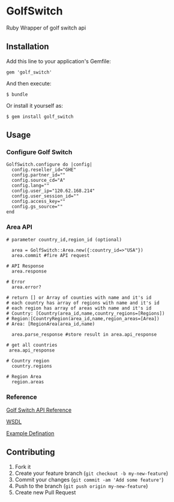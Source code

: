 # GolfSwitch

Ruby Wrapper of golf switch api

## Installation

Add this line to your application's Gemfile:

    gem 'golf_switch'

And then execute:

    $ bundle

Or install it yourself as:

    $ gem install golf_switch

## Usage

### Configure Golf Switch

    GolfSwitch.configure do |config|
      config.reseller_id="GHE"
      config.partner_id=""
      config.source_cd="A"
      config.lang=""
      config.user_ip="120.62.168.214"
      config.user_session_id=""
      config.access_key=""
      config.gs_source=""
    end



### Area API
    # parameter country_id,region_id (optional)

      area = GolfSwitch::Area.new({:country_id=>"USA"})
      area.commit #fire API request

    # API Response
      area.response

    # Error
      area.error?

    # return [] or Array of counties with name and it's id
    # each country has array of regions with name and it's id
    # each region has array of areas with name and it's id
    # Country: [Country(area_id,name,country_regions=[Regions])
    # Region:[CountryRegion(area_id,name,region_areas=[Area])
    # Area: [RegionArea(area_id,name)

      area.parse_response #store result in area.api_response

    # get all countries
     area.api_response

    # Country region
      country.regions

    # Region Area
      region.areas



### Reference

[Golf Switch API Reference ](https://devxml.golfswitch.com/golfservice.asmx)

[WSDL](https://devxml.golfswitch.com/golfservice.asmx?WSDL)

[Example Defination](https://devxml.golfswitch.com/examples/definitions.htm)
## Contributing

1. Fork it
2. Create your feature branch (`git checkout -b my-new-feature`)
3. Commit your changes (`git commit -am 'Add some feature'`)
4. Push to the branch (`git push origin my-new-feature`)
5. Create new Pull Request
